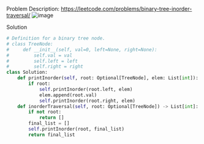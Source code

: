 Problem Description: https://leetcode.com/problems/binary-tree-inorder-traversal/
![image](https://user-images.githubusercontent.com/11685096/150680040-62a03f3f-6a92-47ff-bbd4-b478bed94a17.png)

Solution
```python
# Definition for a binary tree node.
# class TreeNode:
#     def __init__(self, val=0, left=None, right=None):
#         self.val = val
#         self.left = left
#         self.right = right
class Solution:
    def printInorder(self, root: Optional[TreeNode], elem: List[int]):
        if root:
            self.printInorder(root.left, elem)
            elem.append(root.val)
            self.printInorder(root.right, elem)
    def inorderTraversal(self, root: Optional[TreeNode]) -> List[int]:
        if not root:
            return []
        final_list = []
        self.printInorder(root, final_list)
        return final_list
```
